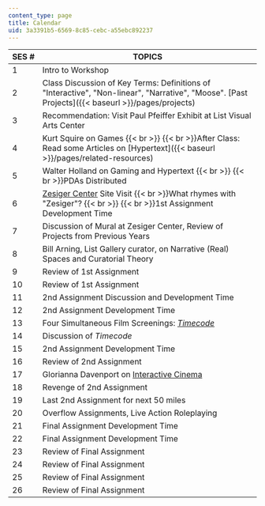 ```yaml
---
content_type: page
title: Calendar
uid: 3a3391b5-6569-8c85-cebc-a55ebc892237
---
```


| SES # | TOPICS |
| --- | --- |
| 1 | Intro to Workshop |
| 2 | Class Discussion of Key Terms: Definitions of "Interactive", "Non-linear", "Narrative", "Moose". [Past Projects]({{< baseurl >}}/pages/projects) |
| 3 | Recommendation: Visit Paul Pfeiffer Exhibit at List Visual Arts Center |
| 4 | Kurt Squire on Games  {{< br >}}  {{< br >}}After Class: Read some Articles on [Hypertext]({{< baseurl >}}/pages/related-resources) |
| 5 | Walter Holland on Gaming and Hypertext  {{< br >}}  {{< br >}}PDAs Distributed |
| 6 | [Zesiger Center](http://web.mit.edu/evolving/buildings/zesiger/index.html) Site Visit  {{< br >}}What rhymes with "Zesiger"?  {{< br >}}  {{< br >}}1st Assignment Development Time |
| 7 | Discussion of Mural at Zesiger Center, Review of Projects from Previous Years |
| 8 | Bill Arning, List Gallery curator, on Narrative (Real) Spaces and Curatorial Theory |
| 9 | Review of 1st Assignment |
| 10 | Review of 1st Assignment |
| 11 | 2nd Assignment Discussion and Development Time |
| 12 | 2nd Assignment Development Time |
| 13 | Four Simultaneous Film Screenings: [_Timecode_](http://us.imdb.com/Title?0220100) |
| 14 | Discussion of _Timecode_ |
| 15 | 2nd Assignment Development Time |
| 16 | Review of 2nd Assignment |
| 17 | Glorianna Davenport on [Interactive Cinema](http://ic.media.mit.edu/) |
| 18 | Revenge of 2nd Assignment |
| 19 | Last 2nd Assignment for next 50 miles |
| 20 | Overflow Assignments, Live Action Roleplaying |
| 21 | Final Assignment Development Time |
| 22 | Final Assignment Development Time |
| 23 | Review of Final Assignment |
| 24 | Review of Final Assignment |
| 25 | Review of Final Assignment |
| 26 | Review of Final Assignment